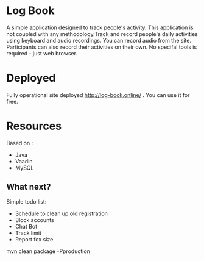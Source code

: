 # Log Book

A simple application designed to track people's activity. This application is not coupled with any  methodology.Track and record people's daily activities using keyboard and audio recordings. You can record audio from the site. Participants can also record their activities on their own. No specifal tools is required - just web browser.

# Deployed 

Fully operational site deployed http://log-book.online/ . You can use it for free. 


# Resources

Based on :

 * Java 
 * Vaadin
 * MySQL

## What next?

Simple todo list:
 * Schedule to clean up old registration
 * Block accounts
 * Chat Bot
 * Track limit
 * Report fox size

mvn clean package -Pproduction

